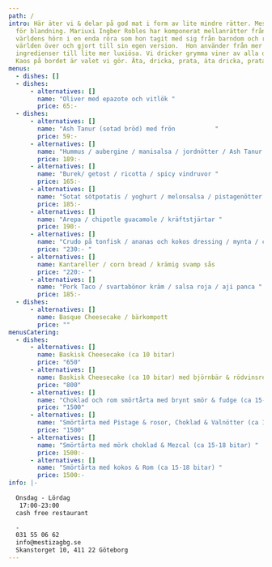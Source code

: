 ```yaml
---
path: /
intro: Här äter vi & delar på god mat i form av lite mindre rätter. Mestiza står
  för blandning. Mariuxi Ingber Robles har komponerat mellanrätter från alla
  världens hörn i en enda röra som hon tagit med sig från barndom och resor
  världen över och gjort till sin egen version.  Hon använder från mer enkla
  ingredienser till lite mer luxiösa. Vi dricker grymma viner av alla dess slag!
  Kaos på bordet är valet vi gör. Äta, dricka, prata, äta dricka, prata...
menus:
  - dishes: []
  - dishes:
      - alternatives: []
        name: "Oliver med epazote och vitlök "
        price: 65:-
  - dishes:
      - alternatives: []
        name: "Ash Tanur (sotad bröd) med frön           "
        price: 59:-
      - alternatives: []
        name: "Hummus / aubergine / manisalsa / jordnötter / Ash Tanur bröd "
        price: 189:-
      - alternatives: []
        name: "Burek/ getost / ricotta / spicy vindruvor "
        price: 165:-
      - alternatives: []
        name: "Sotat sötpotatis / yoghurt / melonsalsa / pistagenötter "
        price: 185:-
      - alternatives: []
        name: "Arepa / chipotle guacamole / kräftstjärtar "
        price: 190:-
      - alternatives: []
        name: "Crudo på tonfisk / ananas och kokos dressing / mynta / chili "
        price: "230:- "
      - alternatives: []
        name: Kantareller / corn bread / krämig svamp sås
        price: "220:- "
      - alternatives: []
        name: "Pork Taco / svartabönor kräm / salsa roja / aji panca "
        price: 185:-
  - dishes:
      - alternatives: []
        name: Basque Cheesecake / bärkompott
        price: ""
menusCatering:
  - dishes:
      - alternatives: []
        name: Baskisk Cheesecake (ca 10 bitar)
        price: "650"
      - alternatives: []
        name: Baskisk Cheesecake (ca 10 bitar) med björnbär & rödvinsreduktion
        price: "800"
      - alternatives: []
        name: "Choklad och rom smörtårta med brynt smör & fudge (ca 15-18 bitar) "
        price: "1500"
      - alternatives: []
        name: "Smörtårta med Pistage & rosor, Choklad & Valnötter (ca 15-18 bitar) "
        price: "1500"
      - alternatives: []
        name: "Smörtårta med mörk choklad & Mezcal (ca 15-18 bitar) "
        price: 1500:-
      - alternatives: []
        name: "Smörtårta med kokos & Rom (ca 15-18 bitar) "
        price: 1500:-
info: |-
  
  Onsdag - Lördag
   17:00-23:00
  cash free restaurant

  -
  031 55 06 62
  info@mestizagbg.se
  Skanstorget 10, 411 22 Göteborg
---
```


